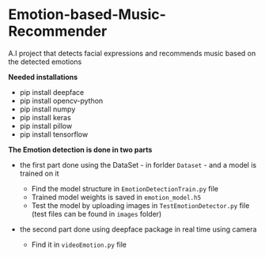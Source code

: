 # Emotion-based-Music-Recommender
A.I project that detects facial expressions and recommends music based on the detected emotions

**Needed installations**
- pip install deepface
- pip install opencv-python
- pip install numpy
- pip install keras
- pip install pillow
- pip install tensorflow

**The Emotion detection is done in two parts**
- the first part done using the DataSet - in forlder `Dataset` - and a model is trained on it
    - Find the model structure in `EmotionDetectionTrain.py` file 
    - Trained model weights is saved in `emotion_model.h5`
    - Test the model by uploading images in `TestEmotionDetector.py` file (test files can be found in `images` folder)

- the second part done using deepface package in real time using camera
    - Find it in `videoEmotion.py` file
